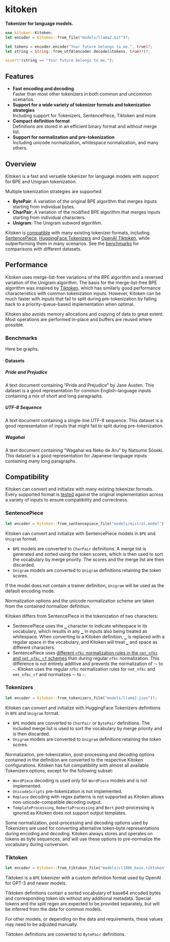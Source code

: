 # kitoken

**Tokenizer for language models.**

```rust
use kitoken::Kitoken;
let encoder = Kitoken::from_file("models/llama2.kit")?;

let tokens = encoder.encode("Your future belongs to me.", true)?;
let string = String::from_utf8(encoder.decode(&tokens, true)?)?;

assert!(string == "Your future belongs to me.");
```

## Features

- **Fast encoding and decoding**\
  Faster than most other tokenizers in both common and uncommon scenarios.
- **Support for a wide variety of tokenizer formats and tokenization strategies**\
  Including support for Tokenizers, SentencePiece, Tiktoken and more.
- **Compact definition format**\
  Definitions are stored in an efficient binary format and without merge list.
- **Support for normalization and pre-tokenization**\
  Including unicode normalization, whitespace normalization, and many others.

## Overview

Kitoken is a fast and versatile tokenizer for language models with support for BPE and Unigram tokenization.

Multiple tokenization strategies are supported:

- **BytePair**: A variation of the original BPE algorithm that merges inputs starting from individual bytes.
- **CharPair**: A variation of the modified BPE algorithm that merges inputs starting from individual characters.
- **Unigram**: The Unigram subword algorithm.

Kitoken is [compatible](#compatibility) with many existing tokenizer formats,
including [SentencePiece](https://github.com/google/sentencepiece), [HuggingFace Tokenizers](https://github.com/huggingface/tokenizers) and [OpenAI Tiktoken](https://github.com/openai/tiktoken),
while outperforming them in many scenarios. See the [benchmarks](#benchmarks) for comparisons with different datasets.

## Performance

Kitoken uses merge-list-free variations of the BPE algorithm and a reversed variation of the Unigram algorithm. The basis for the merge-list-free BPE algorithm was inspired by [Tiktoken](https://github.com/openai/tiktoken), which has similarly good performance characteristics with common tokenization inputs. However, Kitoken can be much faster with inputs that fail to split during pre-tokenization by falling back to a priority-queue-based implementation when optimal.

Kitoken also avoids memory allocations and copying of data to great extent. Most operations are performed in-place and buffers are reused where possible.

### Benchmarks

Here be graphs.

#### Datasets

##### Pride and Prejudice

A text document containing "Pride and Prejudice" by Jane Austen. This dataset is a good representation for common English-language inputs containing a mix of short and long paragraphs.

##### UTF-8 Sequence

A text document containing a single-line UTF-8 sequence. This dataset is a good representation of inputs that might fail to split during pre-tokenization.

##### Wagahai

A text document containing "Wagahai wa Neko de Aru" by Natsume Sōseki. This dataset is a good representation for Japanese-language inputs containing many long paragraphs.

## Compatibility

Kitoken can convert and initialize with many existing tokenizer formats. Every supported format is [tested](./tests) against the original implementation across a variety of inputs to ensure compatibility and correctness.

### SentencePiece

```rust
let encoder = Kitoken::from_sentencepiece_file("models/mistral.model")?;
```

Kitoken can convert and initialize with SentencePiece models in `BPE` and `Unigram` format.

- `BPE` models are converted to `CharPair` definitions. A merge list is generated and sorted using the token scores, which is then used to sort the vocabulary by merge priority. The scores and the merge list are then discarded.
- `Unigram` models are converted to `Unigram` definitions retaining the token scores.

If the model does not contain a trainer definition, `Unigram` will be used as the default encoding mode.

Normalization options and the unicode normalization scheme are taken from the contained normalizer definition.

Kitoken differs from SentencePiece in the tokenization of two characters:

- SentencePiece uses the `▁` character to indicate whitespace in its vocabulary, which results in any `▁` in inputs also being treated as whitespace. When converting to a Kitoken definition, `▁` is replaced with a regular space in the vocabulary, and Kitoken will treat `▁` and space as different characters.
- SentencePiece uses [different `nfkc` normalization rules in the `nmt_nfkc` and `nmt_nfkc_cf` schemes](https://github.com/google/sentencepiece/blob/master/doc/normalization.md) than during regular `nfkc` normalization. This difference is not entirely additive and prevents the normalization of `～` to `~`. Kitoken uses the regular `nfkc` normalization rules for `nmt_nfkc` and `nmt_nfkc_cf` and normalizes `～` to `~`.

### Tokenizers

```rust
let encoder = Kitoken::from_tokenizers_file("models/llama2.json")?;
```

Kitoken can convert and initialize with HuggingFace Tokenizers definitions in `BPE` and `Unigram` format.

- `BPE` models are converted to `CharPair` or `BytePair` definitions. The included merge list is used to sort the vocabulary by merge priority and is then discarded.
- `Unigram` models are converted to `Unigram` definitions retaining the token scores.

Normalization, pre-tokenization, post-processing and decoding options contained in the definition are converted to the respective Kitoken configurations. Kitoken has full compatibility with almost all available Tokenizers options, except for the following subset:

- `WordPiece` decoding is used only for `WordPiece` models and is not implemented.
- `UnicodeScripts` pre-tokenization is not implemented.
- `Replace` decoding with regex patterns is not supported as Kitoken allows non-unicode-compatible decoding output.
- `TemplateProcessing`, `RobertaProcessing` and `Bert` post-processing is ignored as Kitoken does not support output templates.

Some normalization, post-processing and decoding options used by Tokenizers are used for converting alternative token-byte representations during encoding and decoding. Kitoken always stores and operates on tokens as byte sequences, and will use these options to pre-normalize the vocabulary during conversion.

### Tiktoken

```rust
let encoder = Kitoken::from_tiktoken_file("models/cl100k_base.tiktoken")?;
```

Tiktoken is a `BPE` tokenizer with a custom definition format used by OpenAI for GPT-3 and newer models.

Tiktoken definitions contain a sorted vocabulary of base64 encoded bytes and corresponding token ids without any additional metadata. Special tokens and the split regex are expected to be provided separately, but will be inferred from the data for common models.

For other models, or depending on the data and requirements, these values may need to be adjusted manually.

Tiktoken definitions are converted to `BytePair` definitions.

